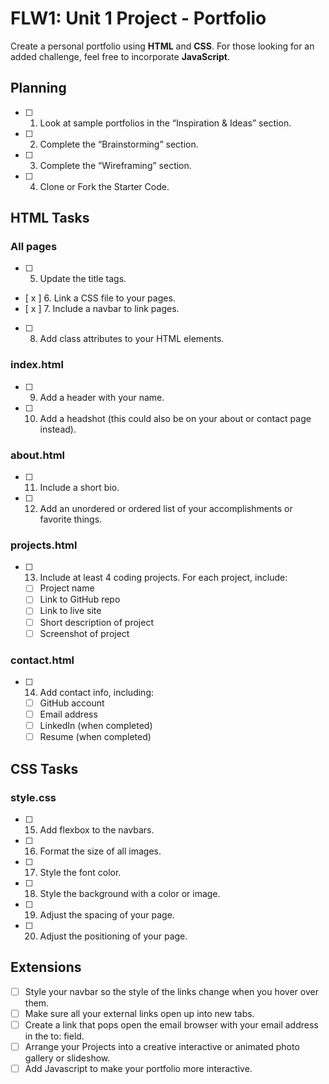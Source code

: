 # FLW1: Unit 1 Project - Portfolio

Create a personal portfolio using **HTML** and **CSS**. For those looking for an added challenge, feel free to incorporate **JavaScript**.

## Planning
- [ ] 1. Look at sample portfolios in the “Inspiration & Ideas” section.
- [ ] 2. Complete the “Brainstorming” section.
- [ ] 3. Complete the “Wireframing” section.
- [ ] 4. Clone or Fork the Starter Code.

## HTML Tasks

### All pages
- [ ] 5. Update the title tags.
- [ x ] 6. Link a CSS file to your pages.
- [ x ] 7. Include a navbar to link pages.
- [ ] 8. Add class attributes to your HTML elements.

### index.html
- [ ] 9. Add a header with your name.
- [ ] 10. Add a headshot (this could also be on your about or contact page instead).

### about.html
- [ ] 11. Include a short bio.
- [ ] 12. Add an unordered or ordered list of your accomplishments or favorite things.

### projects.html
- [ ] 13. Include at least 4 coding projects. For each project, include:
    - [ ] Project name
    - [ ] Link to GitHub repo
    - [ ] Link to live site
    - [ ] Short description of project
    - [ ] Screenshot of project

### contact.html
- [ ] 14. Add contact info, including:
    - [ ] GitHub account
    - [ ] Email address
    - [ ] LinkedIn (when completed)
    - [ ] Resume (when completed)

## CSS Tasks

### style.css
- [ ] 15. Add flexbox to the navbars.
- [ ] 16. Format the size of all images.
- [ ] 17. Style the font color.
- [ ] 18. Style the background with a color or image.
- [ ] 19. Adjust the spacing of your page.
- [ ] 20. Adjust the positioning of your page.

## Extensions
- [ ] Style your navbar so the style of the links change when you hover over them.
- [ ] Make sure all your external links open up into new tabs.
- [ ] Create a link that pops open the email browser with your email address in the to: field.
- [ ] Arrange your Projects into a creative interactive or animated photo gallery or slideshow.
- [ ] Add Javascript to make your portfolio more interactive.

